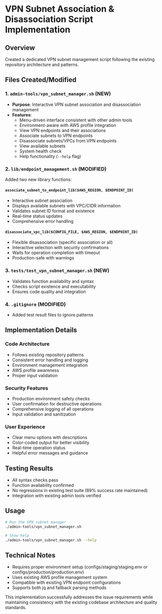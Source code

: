 # VPN Subnet Association & Disassociation Script Implementation

## Overview
Created a dedicated VPN subnet management script following the existing repository architecture and patterns.

## Files Created/Modified

### 1. `admin-tools/vpn_subnet_manager.sh` (NEW)
- **Purpose**: Interactive VPN subnet association and disassociation management
- **Features**:
  - Menu-driven interface consistent with other admin tools
  - Environment-aware with AWS profile integration
  - View VPN endpoints and their associations
  - Associate subnets to VPN endpoints
  - Disassociate subnets/VPCs from VPN endpoints
  - View available subnets
  - System health check
  - Help functionality (`--help` flag)

### 2. `lib/endpoint_management.sh` (MODIFIED)
Added two new library functions:

#### `associate_subnet_to_endpoint_lib($AWS_REGION, $ENDPOINT_ID)`
- Interactive subnet association
- Displays available subnets with VPC/CIDR information
- Validates subnet ID format and existence
- Real-time status updates
- Comprehensive error handling

#### `disassociate_vpc_lib($CONFIG_FILE, $AWS_REGION, $ENDPOINT_ID)`
- Flexible disassociation (specific association or all)
- Interactive selection with security confirmations
- Waits for operation completion with timeout
- Production-safe with warnings

### 3. `tests/test_vpn_subnet_manager.sh` (NEW)
- Validates function availability and syntax
- Checks script existence and executability
- Ensures code quality and integration

### 4. `.gitignore` (MODIFIED)
- Added test result files to ignore patterns

## Implementation Details

### Code Architecture
- Follows existing repository patterns
- Consistent error handling and logging
- Environment management integration
- AWS profile awareness
- Proper input validation

### Security Features
- Production environment safety checks
- User confirmation for destructive operations
- Comprehensive logging of all operations
- Input validation and sanitization

### User Experience
- Clear menu options with descriptions
- Color-coded output for better visibility
- Real-time operation status
- Helpful error messages and guidance

## Testing Results
- All syntax checks pass
- Function availability confirmed
- No regressions in existing test suite (89% success rate maintained)
- Integration with existing admin tools verified

## Usage
```bash
# Run the VPN subnet manager
./admin-tools/vpn_subnet_manager.sh

# Show help
./admin-tools/vpn_subnet_manager.sh --help
```

## Technical Notes
- Requires proper environment setup (configs/staging/staging.env or configs/production/production.env)
- Uses existing AWS profile management system
- Compatible with existing VPN endpoint configurations
- Supports both jq and fallback parsing methods

This implementation successfully addresses the issue requirements while maintaining consistency with the existing codebase architecture and quality standards.